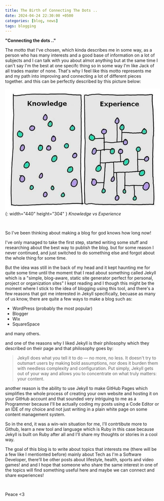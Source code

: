 ```yaml
---
title: The Birth of Connecting The Dots ..
date: 2024-04-24 22:30:00 +0500
categories: [blog, news]
tags: blogging
---
```


<p><b>"Connecting the dots .."</b></p> 
The motto that I've chosen, which kinda describes me in some way, as a person who has many interests and a good base of information on a lot of subjects and I can talk with you about almot anything but at the same time I can't say I'm the best at one specifc thing so in some way I'm like Jack of all trades master of none. That's why I feel like this motto represents me and my path into improving and connecting a lot of different pieces together. and this can be perfectly described by this picture below:

![Desktop View](/assets//img/knowledge-and-experience.jpg){: width="440" height="304" }
_Knowledge vs Experience_

<br>

So I've been thinking about making a blog for god knows how long now!

I've only managed to take the first step, started writing some stuff and researching about the best way to publish the blog. but for some reason I never continued, and just switched to do something else and forgot about the whole thing for some time.

But the idea was still in the back of my head and it kept haunting me for quite some time until the moment that I read about something called Jekyll which is a "simple, blog-aware, static site generator perfect for personal, project or organization sites" 
I kept reading and I though this might be the moment where I stick to the idea of blogging using this tool, and there's a few reasons that got me interested in Jekyll specifically, becuase as many of us know, there are quite a few ways to make a blog such as:
<ul>
    <li>WordPress (probably the most popular)</li>
    <li>Blogger</li>
    <li>Wix</li> 
    <li>SquareSpace</li>
</ul>
and many others.

and one of the reasons why I liked Jekyll is their philosophy which they described on their page and that philosophy goes by:
<blockquote>
    Jekyll does what you tell it to do — no more, no less. It doesn't try to outsmart users by making bold assumptions, nor does it burden them with needless complexity and configuration. Put simply, Jekyll gets out of your way and allows you to concentrate on what truly matters: your content.
</blockquote>

another reason is the ability to use Jekyll to make GitHub Pages which simplifies the whole process of creating your own website and hosting it on your GitHub account and that sounded very intriguing to me as a Programmer because I'll be actually coding my posts using a Code Editor or an IDE of my choice and not just writing in a plain white page on some content management system. 

So in the end, it was a win-win situation for me, I'll contrtibute more to Github, learn a new tool and language which is Ruby in this case because Jekyll is built on Ruby after all and I'll share my thoughts or stories in a cool way.

The goal of this blog is to write about topics that interests me (there will be a few like I mentionted before) mainly about Tech as I'm a Software Developer, there'll be other posts about lifestyle, health, sports and video games! and and I hope that someone who share the same interest in one of the topics will find something useful here and maybe we can connect and share experiences!

<br>

Peace <3
